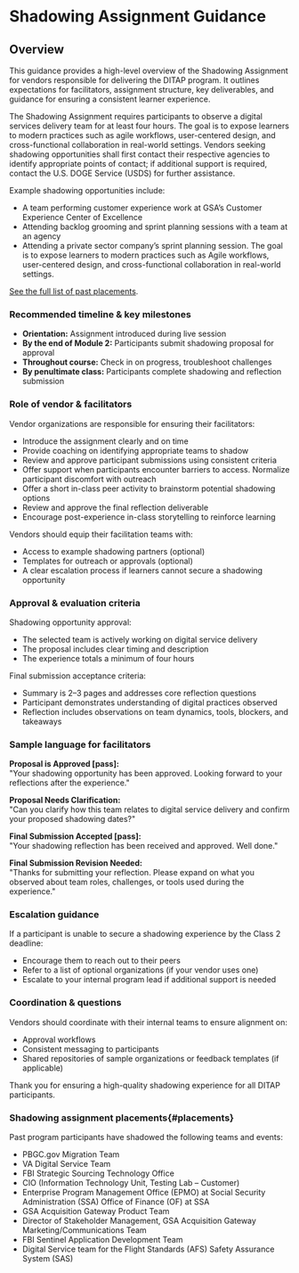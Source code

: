 

# Shadowing Assignment Guidance

## Overview

This guidance provides a high-level overview of the Shadowing Assignment for vendors responsible for delivering the DITAP program. It outlines expectations for facilitators, assignment structure, key deliverables, and guidance for ensuring a consistent learner experience.

The Shadowing Assignment requires participants to observe a digital services delivery team for at least four hours. The goal is to expose learners to modern practices such as agile workflows, user-centered design, and cross-functional collaboration in real-world settings. Vendors seeking shadowing opportunities shall first contact their respective agencies to identify appropriate points of contact; if additional support is required, contact the U.S. DOGE Service (USDS) for further assistance.


Example shadowing opportunities include:

- A team performing customer experience work at GSA’s Customer Experience Center of Excellence
- Attending backlog grooming and sprint planning sessions with a team at an agency
- Attending a private sector company’s sprint planning session. The goal is to expose learners to modern practices such as Agile workflows, user-centered design, and cross-functional collaboration in real-world settings.

[See the full list of past placements](#placements).

### Recommended timeline & key milestones

- **Orientation:** Assignment introduced during live session
- **By the end of Module 2:** Participants submit shadowing proposal for approval
- **Throughout course:** Check in on progress, troubleshoot challenges
- **By penultimate class:** Participants complete shadowing and reflection submission

### Role of vendor & facilitators

Vendor organizations are responsible for ensuring their facilitators:

- Introduce the assignment clearly and on time
- Provide coaching on identifying appropriate teams to shadow
- Review and approve participant submissions using consistent criteria
- Offer support when participants encounter barriers to access. Normalize participant discomfort with outreach
- Offer a short in-class peer activity to brainstorm potential shadowing options
- Review and approve the final reflection deliverable
- Encourage post-experience in-class storytelling to reinforce learning

Vendors should equip their facilitation teams with:

- Access to example shadowing partners (optional)
- Templates for outreach or approvals (optional)
- A clear escalation process if learners cannot secure a shadowing opportunity

### Approval & evaluation criteria

Shadowing opportunity approval:

- The selected team is actively working on digital service delivery
- The proposal includes clear timing and description
- The experience totals a minimum of four hours

Final submission acceptance criteria:

- Summary is 2–3 pages and addresses core reflection questions
- Participant demonstrates understanding of digital practices observed
- Reflection includes observations on team dynamics, tools, blockers, and takeaways

### Sample language for facilitators

**Proposal is Approved [pass]:**  
"Your shadowing opportunity has been approved. Looking forward to your reflections after the experience."

**Proposal Needs Clarification:**  
"Can you clarify how this team relates to digital service delivery and confirm your proposed shadowing dates?"

**Final Submission Accepted [pass]:**  
"Your shadowing reflection has been received and approved. Well done."

**Final Submission Revision Needed:**  
"Thanks for submitting your reflection. Please expand on what you observed about team roles, challenges, or tools used during the experience."

### Escalation guidance

If a participant is unable to secure a shadowing experience by the Class 2 deadline:

- Encourage them to reach out to their peers
- Refer to a list of optional organizations (if your vendor uses one)
- Escalate to your internal program lead if additional support is needed

### Coordination & questions

Vendors should coordinate with their internal teams to ensure alignment on:

- Approval workflows
- Consistent messaging to participants
- Shared repositories of sample organizations or feedback templates (if applicable)

Thank you for ensuring a high-quality shadowing experience for all DITAP participants.

### Shadowing assignment placements{#placements}

Past program participants have shadowed the following teams and events:

- PBGC.gov Migration Team
- VA Digital Service Team
- FBI Strategic Sourcing Technology Office
- CIO (Information Technology Unit, Testing Lab – Customer)
- Enterprise Program Management Office (EPMO) at Social Security Administration (SSA) Office of Finance (OF) at SSA
- GSA Acquisition Gateway Product Team
- Director of Stakeholder Management, GSA Acquisition Gateway Marketing/Communications Team
- FBI Sentinel Application Development Team
- Digital Service team for the Flight Standards (AFS) Safety Assurance System (SAS)
